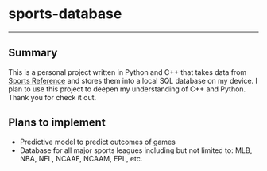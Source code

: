 # sports-database
___
## Summary
This is a personal project written in Python and C++ that takes data from [Sports Reference](https://www.sports-reference.com/) and stores them into a local SQL database on my device. I plan to use this project to deepen my understanding of C++ and Python. Thank you for check it out.

## Plans to implement
- Predictive model to predict outcomes of games
- Database for all major sports leagues including but not limited to: MLB, NBA, NFL, NCAAF, NCAAM, EPL, etc.
